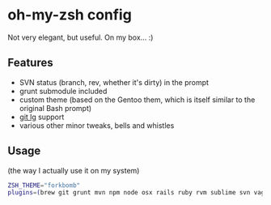 # oh-my-zsh config
Not very elegant, but useful. On my box... :)

## Features
* SVN status (branch, rev, whether it's dirty) in the prompt
* grunt submodule included
* custom theme (based on the Gentoo them, which is itself similar to the original Bash prompt)
* [git lg](https://coderwall.com/p/euwpig) support
* various other minor tweaks, bells and whistles

## Usage
(the way I actually use it on my system)
```bash
ZSH_THEME="forkbomb"
plugins=(brew git grunt mvn npm node osx rails ruby rvm sublime svn vagrant)
```
